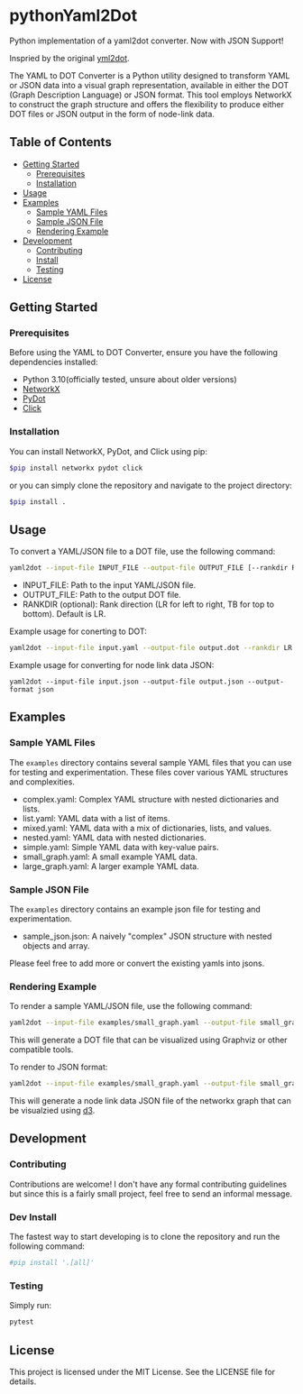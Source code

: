 # pythonYaml2Dot
Python implementation of a yaml2dot converter. Now with JSON Support!

Inspried by the original [yml2dot](https://github.com/lucasepe/yml2dot).

The YAML to DOT Converter is a Python utility designed to transform YAML or JSON data into a visual graph representation, available in either the DOT (Graph Description Language) or JSON format. This tool employs NetworkX to construct the graph structure and offers the flexibility to produce either DOT files or JSON output in the form of node-link data.

## Table of Contents

- [Getting Started](#getting-started)
  - [Prerequisites](#prerequisites)
  - [Installation](#installation)
- [Usage](#usage)
- [Examples](#examples)
  - [Sample YAML Files](#sample-yaml-files)
  - [Sample JSON File](#sample-json-file)
  - [Rendering Example](#rendering-example)
- [Development](#development)
    - [Contributing](#contributing)
    - [Install](#dev-install)
    - [Testing](#testing)
- [License](#license)

## Getting Started

### Prerequisites

Before using the YAML to DOT Converter, ensure you have the following dependencies installed:

- Python 3.10(officially tested, unsure about older versions)
- [NetworkX](https://networkx.github.io/)
- [PyDot](https://pypi.org/project/pydot/)
- [Click](https://click.palletsprojects.com/en/8.0.x/)
### Installation
You can install NetworkX, PyDot, and Click using pip:

```bash
$pip install networkx pydot click
```

or you can simply clone the repository and navigate to the project directory:

```bash
$pip install .
```

## Usage

To convert a YAML/JSON file to a DOT file, use the following command:

```bash
yaml2dot --input-file INPUT_FILE --output-file OUTPUT_FILE [--rankdir RANKDIR] [--output-format OUTPUT_FORMAT]
```

* INPUT_FILE: Path to the input YAML/JSON file.
* OUTPUT_FILE: Path to the output DOT file.
* RANKDIR (optional): Rank direction (LR for left to right, TB for top to bottom). Default is LR.

Example usage for conerting to DOT:

```bash
yaml2dot --input-file input.yaml --output-file output.dot --rankdir LR
```

Example usage for converting for node link data JSON:
```base
yaml2dot --input-file input.json --output-file output.json --output-format json
```

## Examples
### Sample YAML Files

The `examples` directory contains several sample YAML files that you can use for testing and experimentation. These files cover various YAML structures and complexities.

* complex.yaml: Complex YAML structure with nested dictionaries and lists.
* list.yaml: YAML data with a list of items.
* mixed.yaml: YAML data with a mix of dictionaries, lists, and values.
* nested.yaml: YAML data with nested dictionaries.
* simple.yaml: Simple YAML data with key-value pairs.
* small_graph.yaml: A small example YAML data.
* large_graph.yaml: A larger example YAML data.
### Sample JSON File
The `examples` directory contains an example json file for testing and experimentation.
* sample_json.json: A naively "complex" JSON structure with nested objects and array.
  
Please feel free to add more or convert the existing yamls into jsons.

### Rendering Example

To render a sample YAML/JSON file, use the following command:

```bash
yaml2dot --input-file examples/small_graph.yaml --output-file small_graph.dot --rankdir LR
```
This will generate a DOT file that can be visualized using Graphviz or other compatible tools.

To render to JSON format:
```bash
yaml2dot --input-file examples/small_graph.yaml --output-file small_graph.json --rankdir LR --output-format json 

```
This will generate a node link data JSON file of the networkx graph that can be visualzied using [d3](https://d3js.org/).

## Development

### Contributing
Contributions are welcome! I don't have any formal contributing guidelines but since this is a fairly small project, feel free to send an informal message.


### Dev Install
The fastest way to start developing is to clone the repository and run the following command:
```bash
#pip install '.[all]'
```
### Testing

Simply run:
```bash
pytest
```


## License

This project is licensed under the MIT License. See the LICENSE file for details.
